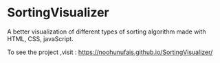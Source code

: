# SortingVisualizer
A better visualization of different types of sorting algorithm made with HTML, CSS, javaScript.

To see the project ,visit : https://noohunufais.github.io/SortingVisualizer/

